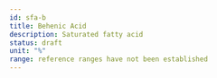 ```yaml
---
id: sfa-b
title: Behenic Acid
description: Saturated fatty acid
status: draft
unit: "%"
range: reference ranges have not been established
---
```

